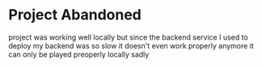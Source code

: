 ﻿# Project Abandoned
project was working well locally but since the backend service
I used to deploy my backend was so slow it doesn't even work properly anymore
it can only be played preoperly locally sadly

